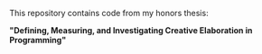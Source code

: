 This repository contains code from my honors thesis:

**"Defining, Measuring, and Investigating Creative Elaboration in Programming"**  

